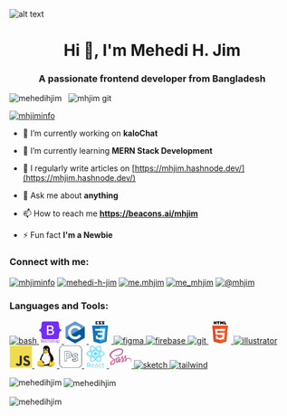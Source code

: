 ![alt text](https://media1.giphy.com/media/v1.Y2lkPTc5MGI3NjExaXpxMHZuaHUzNHYxeDVjenluZDkxcnV3anA0NjdtZ2NjbXFqYzdzNSZlcD12MV9pbnRlcm5hbF9naWZfYnlfaWQmY3Q9Zw/ef8hfQgW1JcaUPWnp8/giphy.gif)

<h1 align="center">Hi 👋, I'm Mehedi H. Jim</h1>
<h3 align="center">A passionate frontend developer from Bangladesh</h3>
<img align='right' alt='mhjim git' width="400px" src="https://cdn.myportfolio.com/2fcfcb103788251450a8304378dffded/65198b6e-e407-4c8f-8500-6768cb35a76c_car_1x1.gif?h=cf2ee241356101c627e3efd748d598c0">

<p align="left"> <img src="https://komarev.com/ghpvc/?username=mehedihjim&label=Profile%20views&color=0e75b6&style=flat" alt="mehedihjim" /> </p>

<p align="left"> <a href="https://twitter.com/mhjiminfo" target="blank"><img src="https://img.shields.io/twitter/follow/mhjiminfo?logo=twitter&style=for-the-badge" alt="mhjiminfo" /></a> </p>

- 🔭 I’m currently working on **kaloChat**

- 🌱 I’m currently learning **MERN Stack Development**

- 📝 I regularly write articles on [https://mhjim.hashnode.dev/](https://mhjim.hashnode.dev/)

- 💬 Ask me about **anything**

- 📫 How to reach me **https://beacons.ai/mhjim**

- ⚡ Fun fact **I'm a Newbie**

<h3 align="left">Connect with me:</h3>
<p align="left">
<a href="https://twitter.com/mhjiminfo" target="blank"><img align="center" src="https://raw.githubusercontent.com/rahuldkjain/github-profile-readme-generator/master/src/images/icons/Social/twitter.svg" alt="mhjiminfo" height="30" width="40" /></a>
<a href="https://linkedin.com/in/mehedi-h-jim" target="blank"><img align="center" src="https://raw.githubusercontent.com/rahuldkjain/github-profile-readme-generator/master/src/images/icons/Social/linked-in-alt.svg" alt="mehedi-h-jim" height="30" width="40" /></a>
<a href="https://fb.com/me.mhjim" target="blank"><img align="center" src="https://raw.githubusercontent.com/rahuldkjain/github-profile-readme-generator/master/src/images/icons/Social/facebook.svg" alt="me.mhjim" height="30" width="40" /></a>
<a href="https://dribbble.com/me_mhjim" target="blank"><img align="center" src="https://raw.githubusercontent.com/rahuldkjain/github-profile-readme-generator/master/src/images/icons/Social/dribbble.svg" alt="me_mhjim" height="30" width="40" /></a>
<a href="https://hashnode.com/@mhjim" target="blank"><img align="center" src="https://raw.githubusercontent.com/rahuldkjain/github-profile-readme-generator/master/src/images/icons/Social/hashnode.svg" alt="@mhjim" height="30" width="40" /></a>
</p>

<h3 align="left">Languages and Tools:</h3>
<p align="left"> <a href="https://www.gnu.org/software/bash/" target="_blank" rel="noreferrer"> <img src="https://www.vectorlogo.zone/logos/gnu_bash/gnu_bash-icon.svg" alt="bash" width="40" height="40"/> </a> <a href="https://getbootstrap.com" target="_blank" rel="noreferrer"> <img src="https://raw.githubusercontent.com/devicons/devicon/master/icons/bootstrap/bootstrap-plain-wordmark.svg" alt="bootstrap" width="40" height="40"/> </a> <a href="https://www.cprogramming.com/" target="_blank" rel="noreferrer"> <img src="https://raw.githubusercontent.com/devicons/devicon/master/icons/c/c-original.svg" alt="c" width="40" height="40"/> </a> <a href="https://www.w3schools.com/css/" target="_blank" rel="noreferrer"> <img src="https://raw.githubusercontent.com/devicons/devicon/master/icons/css3/css3-original-wordmark.svg" alt="css3" width="40" height="40"/> </a> <a href="https://www.figma.com/" target="_blank" rel="noreferrer"> <img src="https://www.vectorlogo.zone/logos/figma/figma-icon.svg" alt="figma" width="40" height="40"/> </a> <a href="https://firebase.google.com/" target="_blank" rel="noreferrer"> <img src="https://www.vectorlogo.zone/logos/firebase/firebase-icon.svg" alt="firebase" width="40" height="40"/> </a> <a href="https://git-scm.com/" target="_blank" rel="noreferrer"> <img src="https://www.vectorlogo.zone/logos/git-scm/git-scm-icon.svg" alt="git" width="40" height="40"/> </a> <a href="https://www.w3.org/html/" target="_blank" rel="noreferrer"> <img src="https://raw.githubusercontent.com/devicons/devicon/master/icons/html5/html5-original-wordmark.svg" alt="html5" width="40" height="40"/> </a> <a href="https://www.adobe.com/in/products/illustrator.html" target="_blank" rel="noreferrer"> <img src="https://www.vectorlogo.zone/logos/adobe_illustrator/adobe_illustrator-icon.svg" alt="illustrator" width="40" height="40"/> </a> <a href="https://developer.mozilla.org/en-US/docs/Web/JavaScript" target="_blank" rel="noreferrer"> <img src="https://raw.githubusercontent.com/devicons/devicon/master/icons/javascript/javascript-original.svg" alt="javascript" width="40" height="40"/> </a> <a href="https://www.linux.org/" target="_blank" rel="noreferrer"> <img src="https://raw.githubusercontent.com/devicons/devicon/master/icons/linux/linux-original.svg" alt="linux" width="40" height="40"/> </a> <a href="https://www.photoshop.com/en" target="_blank" rel="noreferrer"> <img src="https://raw.githubusercontent.com/devicons/devicon/master/icons/photoshop/photoshop-line.svg" alt="photoshop" width="40" height="40"/> </a> <a href="https://reactjs.org/" target="_blank" rel="noreferrer"> <img src="https://raw.githubusercontent.com/devicons/devicon/master/icons/react/react-original-wordmark.svg" alt="react" width="40" height="40"/> </a> <a href="https://sass-lang.com" target="_blank" rel="noreferrer"> <img src="https://raw.githubusercontent.com/devicons/devicon/master/icons/sass/sass-original.svg" alt="sass" width="40" height="40"/> </a> <a href="https://www.sketch.com/" target="_blank" rel="noreferrer"> <img src="https://www.vectorlogo.zone/logos/sketchapp/sketchapp-icon.svg" alt="sketch" width="40" height="40"/> </a> <a href="https://tailwindcss.com/" target="_blank" rel="noreferrer"> <img src="https://www.vectorlogo.zone/logos/tailwindcss/tailwindcss-icon.svg" alt="tailwind" width="40" height="40"/> </a> </p>

<p><img align="left" src="https://github-readme-stats.vercel.app/api/top-langs?username=mehedihjim&show_icons=true&locale=en&layout=compact" alt="mehedihjim" /></p>

<p>&nbsp;<img align="center" src="https://github-readme-stats.vercel.app/api?username=mehedihjim&show_icons=true&locale=en" alt="mehedihjim" /></p>

<p><img align="center" src="https://github-readme-streak-stats.herokuapp.com/?user=mehedihjim&" alt="mehedihjim" /></p>
